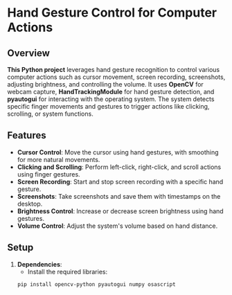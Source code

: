 # **Hand Gesture Control for Computer Actions**

## **Overview**

**This Python project** leverages hand gesture recognition to control various computer actions such as cursor movement, screen recording, screenshots, adjusting brightness, and controlling the volume. It uses **OpenCV** for webcam capture, **HandTrackingModule** for hand gesture detection, and **pyautogui** for interacting with the operating system. The system detects specific finger movements and gestures to trigger actions like clicking, scrolling, or system functions.

## **Features**

- **Cursor Control**: Move the cursor using hand gestures, with smoothing for more natural movements.
- **Clicking and Scrolling**: Perform left-click, right-click, and scroll actions using finger gestures.
- **Screen Recording**: Start and stop screen recording with a specific hand gesture.
- **Screenshots**: Take screenshots and save them with timestamps on the desktop.
- **Brightness Control**: Increase or decrease screen brightness using hand gestures.
- **Volume Control**: Adjust the system's volume based on hand distance.

## **Setup**

1. **Dependencies**: 
   - Install the required libraries:
   ```bash
   pip install opencv-python pyautogui numpy osascript
